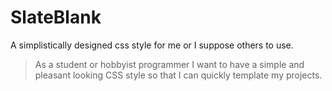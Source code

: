 # SlateBlank
A simplistically designed css style for me or I suppose others to use.

> As a student or hobbyist programmer I want to have a simple and pleasant looking CSS style so that I can quickly template my projects.